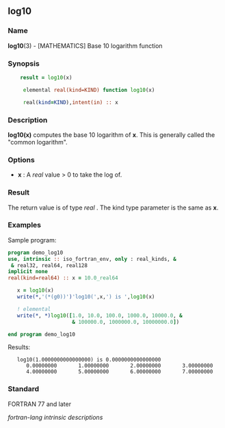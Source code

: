 ## log10

### **Name**

**log10**(3) - \[MATHEMATICS\] Base 10 logarithm function

### **Synopsis**
```fortran
    result = log10(x)
```
```fortran
     elemental real(kind=KIND) function log10(x)

     real(kind=KIND),intent(in) :: x
```
### **Description**

**log10(x)** computes the base 10 logarithm of **x**. This
is generally called the "common logarithm".

### **Options**

- **x**
  : A _real_ value > 0 to take the log of.

### **Result**

The return value is of type _real_ . The kind type parameter is
the same as **x**.

### **Examples**

Sample program:
```fortran
program demo_log10
use, intrinsic :: iso_fortran_env, only : real_kinds, &
 & real32, real64, real128
implicit none
real(kind=real64) :: x = 10.0_real64

   x = log10(x)
   write(*,'(*(g0))')'log10(',x,') is ',log10(x)

   ! elemental
   write(*, *)log10([1.0, 10.0, 100.0, 1000.0, 10000.0, &
                     & 100000.0, 1000000.0, 10000000.0])

end program demo_log10
```
Results:

```text
   log10(1.0000000000000000) is 0.0000000000000000
      0.00000000       1.00000000       2.00000000       3.00000000
      4.00000000       5.00000000       6.00000000       7.00000000
```

### **Standard**

FORTRAN 77 and later

 _fortran-lang intrinsic descriptions_
